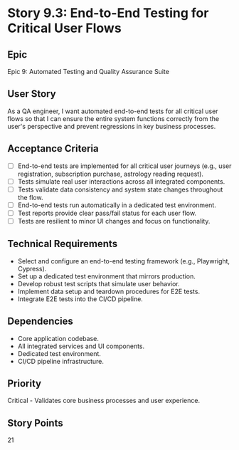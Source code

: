 # Story 9.3: End-to-End Testing for Critical User Flows

## Epic
Epic 9: Automated Testing and Quality Assurance Suite

## User Story
As a QA engineer, I want automated end-to-end tests for all critical user flows so that I can ensure the entire system functions correctly from the user's perspective and prevent regressions in key business processes.

## Acceptance Criteria
- [ ] End-to-end tests are implemented for all critical user journeys (e.g., user registration, subscription purchase, astrology reading request).
- [ ] Tests simulate real user interactions across all integrated components.
- [ ] Tests validate data consistency and system state changes throughout the flow.
- [ ] End-to-end tests run automatically in a dedicated test environment.
- [ ] Test reports provide clear pass/fail status for each user flow.
- [ ] Tests are resilient to minor UI changes and focus on functionality.

## Technical Requirements
- Select and configure an end-to-end testing framework (e.g., Playwright, Cypress).
- Set up a dedicated test environment that mirrors production.
- Develop robust test scripts that simulate user behavior.
- Implement data setup and teardown procedures for E2E tests.
- Integrate E2E tests into the CI/CD pipeline.

## Dependencies
- Core application codebase.
- All integrated services and UI components.
- Dedicated test environment.
- CI/CD pipeline infrastructure.

## Priority
Critical - Validates core business processes and user experience.

## Story Points
21
